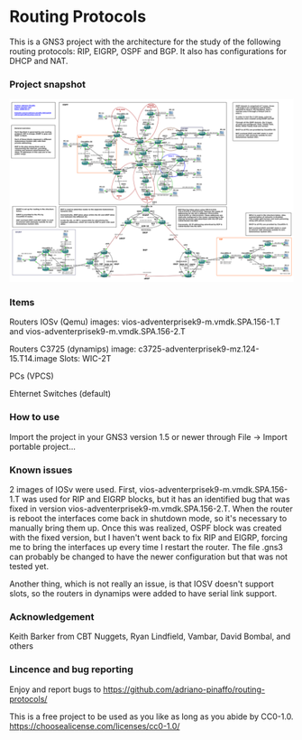 # Routing Protocols

This is a GNS3 project with the architecture for the study of the following routing protocols: RIP, EIGRP, OSPF and BGP.
It also has configurations for DHCP and NAT.

### Project snapshot
![Architecture Overview](./overview.png)

### Items
Routers IOSv (Qemu)
images: vios-adventerprisek9-m.vmdk.SPA.156-1.T and vios-adventerprisek9-m.vmdk.SPA.156-2.T

Routers C3725 (dynamips)
image: c3725-adventerprisek9-mz.124-15.T14.image
Slots: WIC-2T

PCs (VPCS)

Ehternet Switches (default)

### How to use
Import the project in your GNS3 version 1.5 or newer through File -> Import portable project...

### Known issues
2 images of IOSv were used. First, vios-adventerprisek9-m.vmdk.SPA.156-1.T was used for RIP and EIGRP blocks, but it has an identified bug that was fixed in version vios-adventerprisek9-m.vmdk.SPA.156-2.T. When the router is reboot the interfaces come back in shutdown mode, so it's necessary to manually bring them up. Once this was realized, OSPF block was created with the fixed version, but I haven't went back to fix RIP and EIGRP, forcing me to bring the interfaces up every time I restart the router. The file .gns3 can probably be changed to have the newer configuration but that was not tested yet.

Another thing, which is not really an issue, is that IOSV doesn't support slots, so the routers in dynamips were added to have serial link support.

### Acknowledgement
Keith Barker from CBT Nuggets, Ryan Lindfield, Vambar, David Bombal, and others

### Lincence and bug reporting

Enjoy and report bugs to https://github.com/adriano-pinaffo/routing-protocols/

This is a free project to be used as you like as long as you abide by CC0-1.0.
https://choosealicense.com/licenses/cc0-1.0/
